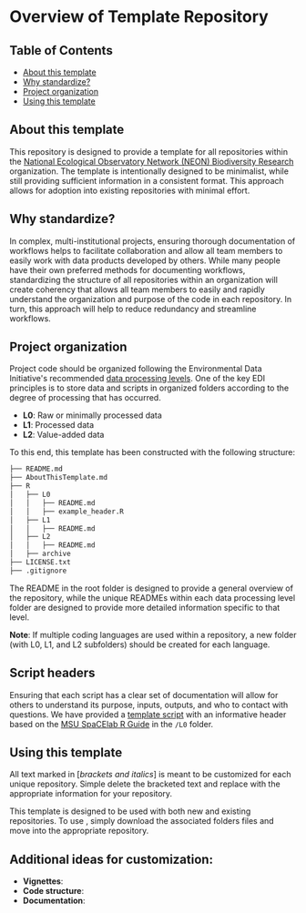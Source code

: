 # Overview of Template Repository 

## Table of Contents
- [About this template](#About-this-template)
- [Why standardize?](#Why-standardize?)
- [Project organization](#Project-organization)
- [Using this template](#Using-this-template)

## About this template 

This repository is designed to provide a template for all repositories within the [National Ecological Observatory Network (NEON) Biodiversity Research](https://github.com/NEON-biodiversity) organization. The template is intentionally designed to be minimalist, while still providing sufficient information in a consistent format. This approach allows for adoption into existing repositories with minimal effort. 

## Why standardize? 

In complex, multi-institutional projects, ensuring thorough documentation of workflows helps to facilitate collaboration and allow all team members to easily work with data products developed by others. While many people have their own preferred methods for documenting workflows, standardizing the structure of all repositories within an organization will create coherency that allows all team members to easily and rapidly understand the organization and purpose of the code in each repository. In turn, this approach will help to reduce redundancy and streamline workflows. 

## Project organization 

Project code should be organized following the Environmental Data Initiative's recommended [data processing levels](https://edirepository.org/resources/cleaning-data-and-quality-control). One of the key EDI principles is to store data and scripts in organized folders according to the degree of processing that has occurred. 

* **L0**: Raw or minimally processed data
* **L1**: Processed data 
* **L2**: Value-added data 

To this end, this template has been constructed with the following structure: 

```bash
├── README.md
├── AboutThisTemplate.md
├── R
│   ├── L0
│   │   ├── README.md
│   │   ├── example_header.R
│   ├── L1
│   │   ├── README.md
│   ├── L2
│   │   ├── README.md
│   ├── archive 
├── LICENSE.txt
├── .gitignore
```

The  README in the root folder is designed to provide a general overview of the repository, while the unique READMEs within each data processing level folder are designed to provide more detailed information specific to that level. 

**Note**: If multiple coding languages are used within a repository, a new folder (with L0, L1, and L2 subfolders) should be created for each language. 

## Script headers

Ensuring that each script has a clear set of documentation will allow for others to understand its purpose, inputs, outputs, and who to contact with questions. We have provided a [template script](https://github.com/NEON-biodiversity/template_repository/blob/main/L0/example_header.R) with an informative header based on the [MSU SpaCElab R Guide](https://space-lab-msu.github.io/r_guide/documentation.html) in the `/L0` folder.  

## Using this template

All text marked in [*brackets and italics*] is meant to be customized for each unique repository. Simple delete the bracketed text and replace with the appropriate information for your repository. 

This template is designed to be used with both new and existing repositories. To use , simply download the associated folders files and move into the appropriate repository. 

## Additional ideas for customization: 

* **Vignettes**: 
* **Code structure**: 
* **Documentation**: 
